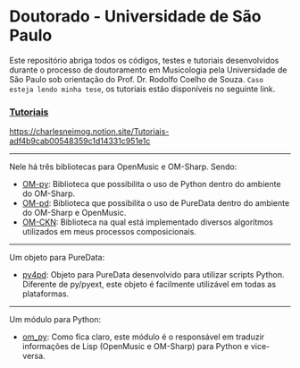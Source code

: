 # Doutorado - Universidade de São Paulo

Este repositório abriga todos os códigos, testes e tutoriais desenvolvidos durante o processo de doutoramento em Musicologia pela Universidade de São Paulo sob orientação do Prof. Dr. Rodolfo Coelho de Souza. `Caso esteja lendo minha tese`, os tutoriais estão disponíveis no seguinte link.

### [Tutoriais](https://charlesneimog.notion.site/Tutoriais-adf4b9cab00548359c1d14331c951e1c)


<a href="#" target="_blank" rel="noopener noreferrer">https://charlesneimog.notion.site/Tutoriais-adf4b9cab00548359c1d14331c951e1c</a>

-------------------

Nele há três bibliotecas para OpenMusic e OM-Sharp. Sendo:

* [OM-py](https://github.com/charlesneimog/om-py): Biblioteca que possibilita o uso de Python dentro do ambiente do OM-Sharp.
* [OM-pd](https://github.com/charlesneimog/om-pd): Biblioteca que possibilita o uso de PureData dentro do ambiente do OM-Sharp e OpenMusic.
* [OM-CKN](https://github.com/charlesneimog/OM-CKN): Biblioteca na qual está implementado diversos algorítmos utilizados em meus processos composicionais.

-------------------

Um objeto para PureData:

* [py4pd](https://github.com/charlesneimog/py4pd): Objeto para PureData desenvolvido para utilizar scripts Python. Diferente de py/pyext, este objeto é facilmente utilizável em todas as plataformas. 

-------------------

Um módulo para Python:

* [om_py](https://github.com/charlesneimog/om_py): Como fica claro, este módulo é o responsável em traduzir informações de Lisp (OpenMusic e OM-Sharp) para Python e vice-versa.
